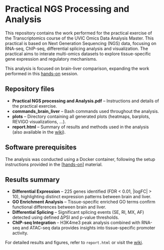# Practical NGS Processing and Analysis

This repository contains the work performed for the practical exercise of the Transcriptomics course of the UVIC Omics Data Analysis Master. This practical is based on Next Generation Sequencing (NGS) data, focusing on RNA-seq, ChIP-seq, differential splicing analysis and visualization. The practical aims to interate multi-omics datasets to explore tissue-specific gene expression and regulatory mechanisms.  

This analysis is focused on brain-liver comparison, expanding the work performed in this [hands-on](https://public-docs.crg.es/rguigo/Data/cklein/courses/UVIC/handsOn/) session.

## Repository files

- **Practical NGS processing and Analysis.pdf** – Instructions and details of the practical exercise.  
- **commands_brain_liver** – Bash commands used throughout the analysis.  
- **plots** – Directory containing all generated plots (heatmaps, barplots, REVIGO visualizations, ...).  
- **report.html** – Summary of results and methods used in the analysis (also available in the [wiki](https://github.com/fdjaramillo/NGS_analysis/wiki)).  

## Software prerequisites

The analysis was conducted using a Docker container, following the setup instructions provided in the [[hands-on](https://public-docs.crg.es/rguigo/Data/cklein/courses/UVIC/handsOn/)] material.

## Results summary  

- **Differential Expression** – 225 genes identified (FDR < 0.01, |logFC| > 10), highlighting distinct expression patterns between brain and liver.  
- **GO Enrichment Analysis** – Tissue-specific enriched GO terms confirm functional differences between brain and liver.  
- **Differential Splicing** – Significant splicing events (SE, RI, MX, AF) detected using defined ΔPSI and p-value thresholds.  
- **ChIP-seq Integration** – H3K4me3 peak analysis combined with RNA-seq and ATAC-seq data provides insights into tissue-specific promoter activity.  

For detailed results and figures, refer to `report.html` or visit the [wiki](https://github.com/fdjaramillo/NGS_analysis/wiki).  
